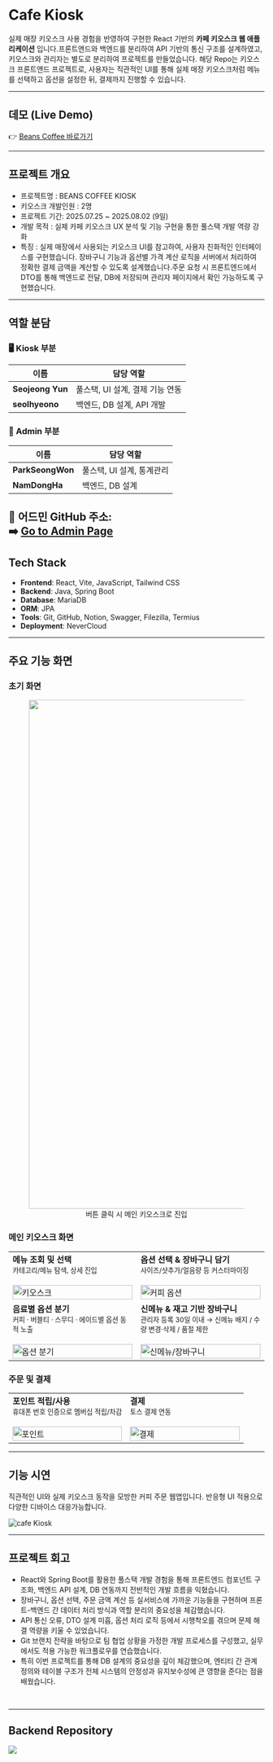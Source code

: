 # Cafe Kiosk

실제 매장 키오스크 사용 경험을 반영하여 구현한 React 기반의 **카페 키오스크 웹 애플리케이션** 입니다.프론트엔드와 백엔드를 분리하여 API 기반의 통신 구조를 설계하였고, 키오스크와 관리자는 별도로 분리하여 프로젝트를 만들었습니다. 해당 Repo는 키오스크 프론트앤드 프로젝트로, 사용자는 직관적인 UI를 통해 실제 매장 키오스크처럼 메뉴를 선택하고 옵션을 설정한 뒤, 결제까지 진행할 수 있습니다.  

---

## 데모 (Live Demo)
👉 [Beans Coffee 바로가기](http://175.45.200.254:8080/)

---

## 프로젝트 개요

- 프로젝트명 : BEANS COFFEE KIOSK
- 키오스크 개발인원 : 2명
- 프로젝트 기간: 2025.07.25 ~ 2025.08.02 (9일)
- 개발 목적 : 실제 카페 키오스크 UX 분석 및 기능 구현을 통한 풀스택 개발 역량 강화
- 특징 : 실제 매장에서 사용되는 키오스크 UI를 참고하여, 사용자 친화적인 인터페이스를 구현했습니다.	장바구니 기능과 옵션별 가격 계산 로직을 서버에서 처리하여 정확한 결제 금액을 계산할 수 있도록 설계했습니다.주문 요청 시 프론트엔드에서 DTO를 통해 백엔드로 전달, DB에 저장되며 관리자 페이지에서 확인 가능하도록 구현했습니다.

---

## 역할 분담

### 🖥️ Kiosk 부분

| 이름 | 담당 역할 |
|------|------------|
| **Seojeong Yun** | 풀스택, UI 설계, 결제 기능 연동 |
| **seolhyeono** | 백엔드, DB 설계, API 개발 |

### 🧾 Admin 부분

| 이름 | 담당 역할 |
|------|------------|
| **ParkSeongWon** | 풀스택, UI 설계, 통계관리 |
| **NamDongHa** | 백엔드, DB 설계 |


🔧 **어드민 GitHub 주소:**  
➡️ [Go to Admin Page](https://github.com/your-admin-repo-link)
---

## Tech Stack

- **Frontend**: React, Vite, JavaScript, Tailwind CSS
- **Backend**: Java, Spring Boot
- **Database**: MariaDB
- **ORM**: JPA 
- **Tools**: Git, GitHub, Notion, Swagger, Filezilla, Termius
- **Deployment**: NeverCloud

---
## 주요 기능 화면

### 초기 화면
<figure align="center">
  <img width="1000" alt="초기 화면" src="https://github.com/user-attachments/assets/435f02c8-52c1-4935-89e4-a89415eb4fba" />
  <figcaption>버튼 클릭 시 메인 키오스크로 진입</figcaption>
</figure>

### 메인 키오스크 화면

<table>
  <tr>
    <td width="50%" valign="top">
      <b>메뉴 조회 및 선택</b><br/>
      <sub>카테고리/메뉴 탐색, 상세 진입</sub><br/><br/>
      <img alt="키오스크" src="https://github.com/user-attachments/assets/3953ef4f-9607-4c4f-8f5d-971b5c64226d" width="100%"/>
    </td>
    <td width="50%" valign="top">
      <b>옵션 선택 & 장바구니 담기</b><br/>
      <sub>사이즈/샷추가/얼음량 등 커스터마이징</sub><br/><br/>
      <img alt="커피 옵션" src="https://github.com/user-attachments/assets/c4def2e6-9d7d-4a3a-ad5e-f7853e03ff6d" width="100%"/>
    </td>
  </tr>
  <tr>
    <td width="50%" valign="top">
      <b>음료별 옵션 분기</b><br/>
      <sub>커피 · 버블티 · 스무디 · 에이드별 옵션 동적 노출</sub><br/><br/>
      <img alt="옵션 분기" src="https://github.com/user-attachments/assets/c6e55d57-7986-4099-a517-829b40eac446" width="100%"/>
    </td>
    <td width="50%" valign="top">
      <b>신메뉴 & 재고 기반 장바구니</b><br/>
      <sub>관리자 등록 30일 이내 → 신메뉴 배지 / 수량 변경·삭제 / 품절 제한</sub><br/><br/>
      <img alt="신메뉴/장바구니" src="https://github.com/user-attachments/assets/d95640bc-4a88-484b-ab15-dc4b070b6e12" width="100%"/>
    </td>
  </tr>
</table>

### 주문 및 결제

<table>
  <tr>
    <td width="50%" valign="top">
      <b>포인트 적립/사용</b><br/>
      <sub>휴대폰 번호 인증으로 멤버십 적립/차감</sub><br/><br/>
      <img alt="포인트" src="https://github.com/user-attachments/assets/b561c492-8a17-405d-b48c-b109d309553a" width="100%"/>
    </td>
    <td width="50%" valign="top">
      <b>결제</b><br/>
      <sub>토스 결제 연동</sub><br/><br/>
      <img alt="결제" src="https://github.com/user-attachments/assets/ac21b582-1439-4e84-a985-367c4b3b28e6" width="100%"/>
    </td>
  </tr>
</table>

---

## 기능 시연
<p>직관적인 UI와 실제 키오스크 동작을 모방한 커피 주문 웹앱입니다. 반응형 UI 적용으로 다양한 디바이스 대응가능합니다.</p>

![cafe Kiosk](https://github.com/user-attachments/assets/d67d104d-82b1-4a33-8009-1868ddc295f8)

---

## 프로젝트 회고

- React와 Spring Boot를 활용한 풀스택 개발 경험을 통해 프론트엔드 컴포넌트 구조화, 백엔드 API 설계, DB 연동까지 전반적인 개발 흐름을 익혔습니다.
- 장바구니, 옵션 선택, 주문 금액 계산 등 실서비스에 가까운 기능들을 구현하며 프론트-백엔드 간 데이터 처리 방식과 역할 분리의 중요성을 체감했습니다.
- API 통신 오류, DTO 설계 미흡, 옵션 처리 로직 등에서 시행착오를 겪으며 문제 해결 역량을 키울 수 있었습니다.
- Git 브랜치 전략을 바탕으로 팀 협업 상황을 가정한 개발 프로세스를 구성했고, 실무에서도 적용 가능한 워크플로우를 연습했습니다.
- 특히 이번 프로젝트를 통해 DB 설계의 중요성을 깊이 체감했으며, 엔티티 간 관계 정의와 테이블 구조가 전체 시스템의 안정성과 유지보수성에 큰 영향을 준다는 점을 배웠습니다.

<br/>

---

## Backend Repository
<a href="https://github.com/sjyun0507/kiosk_user.git" target="_blank">
  <img src="https://img.shields.io/badge/-%20Go%20to%20Backend%20Repo-000000?style=for-the-badge&logo=react&logoColor=white" />
</a>


